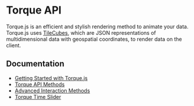 # Torque API

Torque.js is an efficient and stylish rendering method to animate your data. Torque.js uses [TileCubes](http://wiki.osgeo.org/wiki/Tile_Map_Service_Specification), which are JSON representations of multidimensional data with geospatial coordinates, to render data on the client.

## Documentation

* [Getting Started with Torque.js](getting_started.md)
* [Torque API Methods](torque_api.md)
* [Advanced Interaction Methods](torque_interaction_methods.md)
* [Torque Time Slider](torque_time_slider.md)
